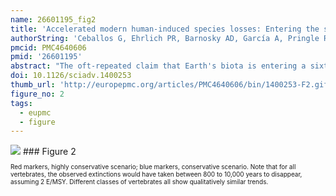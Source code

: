 ```yaml
---
name: 26601195_fig2
title: 'Accelerated modern human-induced species losses: Entering the sixth mass extinction.'
authorString: 'Ceballos G, Ehrlich PR, Barnosky AD, García A, Pringle RM, Palmer TM.'
pmcid: PMC4640606
pmid: '26601195'
abstract: "The oft-repeated claim that Earth's biota is entering a sixth \"mass extinction\" depends on clearly demonstrating that current extinction rates are far above the \"background\" rates prevailing between the five previous mass extinctions. Earlier estimates of extinction rates have been criticized for using assumptions that might overestimate the severity of the extinction crisis. We assess, using extremely conservative assumptions, whether human activities are causing a mass extinction. First, we use a recent estimate of a background rate of 2 mammal extinctions per 10,000 species per 100 years (that is, 2 E/MSY), which is twice as high as widely used previous estimates. We then compare this rate with the current rate of mammal and vertebrate extinctions. The latter is conservatively low because listing a species as extinct requires meeting stringent criteria. Even under our assumptions, which would tend to minimize evidence of an incipient mass extinction, the average rate of vertebrate species loss over the last century is up to 100 times higher than the background rate. Under the 2 E/MSY background rate, the number of species that have gone extinct in the last century would have taken, depending on the vertebrate taxon, between 800 and 10,000 years to disappear. These estimates reveal an exceptionally rapid loss of biodiversity over the last few centuries, indicating that a sixth mass extinction is already under way. Averting a dramatic decay of biodiversity and the subsequent loss of ecosystem services is still possible through intensified conservation efforts, but that window of opportunity is rapidly closing."
doi: 10.1126/sciadv.1400253
thumb_url: 'http://europepmc.org/articles/PMC4640606/bin/1400253-F2.gif'
figure_no: 2
tags:
  - eupmc
  - figure
---
```

<img src='http://europepmc.org/articles/PMC4640606/bin/1400253-F2.jpg' style='max-height: 300px'>
### Figure 2
<p style='font-size: 10px;'><title>Number of years that would have been required for the observed vertebrate species extinctions in the last 114 years to occur under a background rate of 2 E/MSY.</title> Red markers, highly conservative scenario; blue markers, conservative scenario. Note that for all vertebrates, the observed extinctions would have taken between 800 to 10,000 years to disappear, assuming 2 E/MSY. Different classes of vertebrates all show qualitatively similar trends.</p>